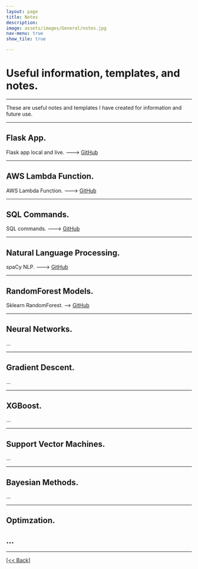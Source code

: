 ```yaml
---
layout: page
title: Notes
description:
image: assets/images/General/notes.jpg
nav-menu: true
show_tile: true

---
```


# Useful information, templates, and notes.

---

These are useful notes and templates I have created for information and future use.

---

## Flask App.
Flask app local and live. ---> [GitHub](https://github.com/CVanchieri/FlaskApp_Template)

---

## AWS Lambda Function.
AWS Lambda Function. ---> [GitHub](https://github.com/CVanchieri/AWSLambdaFunction_Template)

---

## SQL Commands.
SQL commands. ---> [GitHub](https://github.com/CVanchieri/CS_Notes/blob/main/SQL_Notes/SQL_notes.py)

---

## Natural Language Processing.
spaCy NLP. ---> [GitHub](https://github.com/CVanchieri/CS_Notes/blob/main/NLP_Notes/SpacyNLPNotes.py)

---

## RandomForest Models.
Sklearn RandomForest. --> [GitHub](https://github.com/CVanchieri/CS_Notes/blob/main/RFM_Notes/RFMSklearn_RandomForestNotes.py)

---

## Neural Networks.
...

---

## Gradient Descent.
...

---

## XGBoost.
...

---

## Support Vector Machines.
...

---

## Bayesian Methods.
...

---

## Optimzation.
...
---




---
[[<< Back]](https://cvanchieri.github.io/DSPortfolio)
